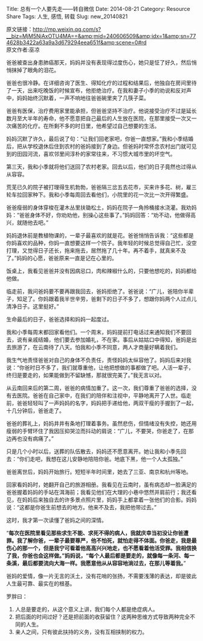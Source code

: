Title: 总有一个人要先走——转自微信
Date: 2014-08-21
Category: Resource Share
Tags: 人生, 感悟, 转载
Slug: new_20140821

原文链接：<http://mp.weixin.qq.com/s?__biz=MjM5NjAxOTU4MA==&amp;mid=240606509&amp;idx=1&amp;sn=774628b3422a63a9a3d679294eea651f&amp;scene=0#rd>  
原文作者:巫凉

爸爸被查出身患肺癌那天，妈妈并没有表现得过度伤心，她只是怔了好久，然后悄悄抹掉了眼角的泪花。

爸爸也很冷静。在详细咨询了医生、得知化疗的过程和结果后，他独自在房间里待了一天，出来吃晚饭的时候宣布，他拒绝治疗。在我和妻子小季的劝说和反对声中，妈妈始终沉默着，一声不响地往爸爸碗里夹了几筷子菜。

爸爸有医保，治疗费用家里能承担，但爸爸坚持不治疗。他说接受治疗不过是延长数月至大半年的寿命，他不愿意把自己最后的人生放在医院，在那里接受一次又一次痛苦的化疗。在所剩不多的时日里，他希望过自己想要的生活。

妈妈沉默了许久，最后说了句：“让我们回老家吧，你爸一直想家。”我和小季结婚后，把从学校退休后住到农村的爸妈接到了身边。但爸妈时常怀念农村出门就可见到的田园河流，喜欢邻里间淳朴的家常往来，不习惯大城市里的坏空气。

第三天，我和小季就将他们送回了农村老家。回去以后，他们的日子竟然也过得从从容容。

荒芜已久的院子被打理得生机勃勃，爸爸隔三岔五去花市，买来许多花、树，雇三轮车拉回家种下。我和小季每周回去看他们，小院里的花一次比一次开得繁盛。

爸爸瘦弱的身体穿梭在灌木丛里扶锄松土，妈妈在院子一角拎桶接水浇灌。我劝妈妈：“爸爸身体不好，你劝劝他，别操心这些事了。”妈妈回答：“劝不动，他做得高兴，就随他去吧。”

妈妈退休前是教植物课的，一辈子最喜欢的就是花。爸爸悄悄告诉我：“这些都是你妈喜欢的品种，你妈一直想要这样一个院子。我年轻的时候总觉得自己忙，没空打理，又觉得日子还长，拖来拖去，居然拖了几十年。再不着手，就真来不及了。”妈妈的心愿，爸爸原来一直是记在心里的。

饭桌上，我看见爸爸并没有因病忌口，肉和辣椒什么的，只要他想吃的，妈妈都给他做。

临走前，我问爸妈要不要再跟我回去，爸妈拒绝了。爸爸说：“广儿，爸陪你半辈子，知足了。你妈跟着我半世辛劳，爸剩下的日子不多了，想跟你妈两个人过点儿清净日子。这里挺好。”

生命最后的日子，爸爸选择和妈妈一起度过。

我和小季每周末都回家看他们。一个周末，妈妈提前打电话过来通知我们不要回去，说有亲戚结婚，他们要去参加婚礼，不在家。事后从姑姑口中得知，爸妈是出去旅游了，在云南待了八天。怕我和小季不同意，两人才商量好瞒着我们。

我生气地责怪爸爸对自己的身体不负责任，责怪妈妈太纵容他了。妈妈后来对我说：“你爸时日不多了，我们就尊重他，让他把想做的事都做了吧。人活一辈子，终归是要走的，如果能做到不留缺憾，那就很完美了。”我无言以对。

从云南回来后的第二周，爸爸的病情加重了。这一次，我们尊重了爸爸的选择，没有去医院。爸爸在自己家中，在我们的陪伴和注视中，平静地离开了人世。临走前，爸爸轻轻叫了一声妈妈的名字，妈妈把手递给他，两双干瘦的手握到了一起，十几分钟后，爸爸走了。

爸爸的葬礼上，妈妈井井有条地打理着事务。虽然悲伤，但情绪没有失控，她还用瘦弱的手臂环住了我因压抑哭泣而抖动的肩说：“广儿，不要哭，你爸走了，在那边再也没有病痛了。”

只是几个小时以后，送葬的队伍散去，妈妈还不愿意离开。她让我和小季先回去：“你们走吧，我想在这儿安静地陪陪你爸。地底下黑，他一个人太孤独。”

爸爸离世后，妈妈开始旅行。短短半年时间里，她去了三亚、南京和杭州等地。

回家看妈妈时，她翻开自己的旅游相册。我看见在云南时，虽有病态却一脸满足的爸爸握着妈妈的手站在洱海前；我看见他们在大理的小巷中悠然并肩前行；我还看见，在妈妈后来独自去的许多景点照片里，妈妈手上都拿着一张他们的合影。妈妈说：“这都是你爸生前想去的地方。他来不及去，我把他带过去。”

这时，我才第一次读懂了爸妈之间的深情。

“**每次在医院里看见那些求生不能、求死不得的病人，我就庆幸当初没让你爸遭罪。我了解你爸，一辈子最要尊严，他不怕死，就怕走得不体面。你爸走，我是最伤心的那一个，但是我宁可看着他高高兴兴地走，也不愿看着他活受罪。我相信换了我，你爸也会这样做。”妈妈说，“每个人最后都是要走的，就像每一条河、每一条溪，最后都要流向大海一样。我愿意他从从容容地淌过去，在那儿等着我。**”

爸妈的爱情，像一片无言的沃土，没有花哨的张扬，不需要浅薄的表达，却是彼此人生最可靠、最实在的根基。

罗胖曰：

1. 人总是要走的，从这个意义上讲，我们每个人都是绝症病人。
2. 把后面的时间过好？还是把前面的收获留住？这两种思维方式导致两种完全不同的人生。
3. 亲人之间，只有彼此扶持的义务，没有互相挟制的权力。
